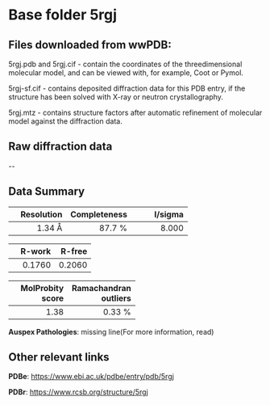 # Base folder 5rgj

## Files downloaded from wwPDB:

5rgj.pdb and 5rgj.cif - contain the coordinates of the threedimensional molecular model, and can be viewed with, for example, Coot or Pymol.

5rgj-sf.cif - contains deposited diffraction data for this PDB entry, if the structure has been solved with X-ray or neutron crystallography.

5rgj.mtz - contains structure factors after automatic refinement of molecular model against the diffraction data.

## Raw diffraction data

--<br> 

## Data Summary
|   | Resolution | Completeness| I/sigma |
|---|-------------:|----------------:|--------------:|
|   |1.34 Å|87.7  %|<img width=50/>8.000|

|   | **R-work**| **R-free**   
|---|-------------:|----------------:|           
||  0.1760|  0.2060|

|   |**MolProbity<br>score**| **Ramachandran<br>outliers** 
|---|-------------:|----------------:|
||  1.38|  0.33 %|

**Auspex Pathologies**: missing line(For more information, read)

 



## Other relevant links 
**PDBe**:  https://www.ebi.ac.uk/pdbe/entry/pdb/5rgj
 
**PDBr**: https://www.rcsb.org/structure/5rgj 


